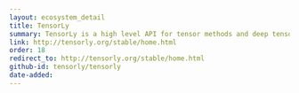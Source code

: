 ```yaml
---
layout: ecosystem_detail
title: TensorLy
summary: TensorLy is a high level API for tensor methods and deep tensorized neural networks in Python that aims to make tensor learning simple.
link: http://tensorly.org/stable/home.html
order: 18
redirect_to: http://tensorly.org/stable/home.html
github-id: tensorly/tensorly
date-added:
---
```

